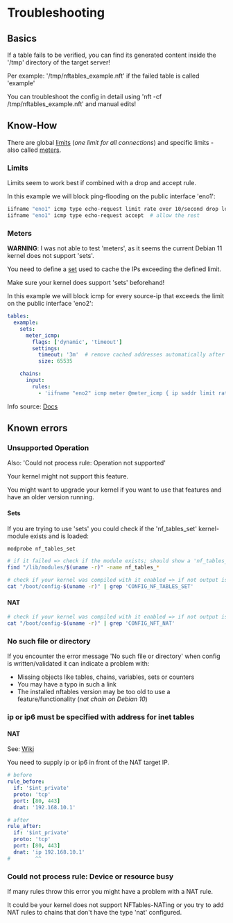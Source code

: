 # Troubleshooting

## Basics

If a table fails to be verified, you can find its generated content inside the '/tmp' directory of the target server!

Per example: '/tmp/nftables_example.nft' if the failed table is called 'example'

You can troubleshoot the config in detail using 'nft -cf /tmp/nftables_example.nft' and manual edits!

## Know-How

There are global [limits](https://wiki.nftables.org/wiki-nftables/index.php/Limits) (_one limit for all connections_) and specific limits - also called [meters](https://wiki.nftables.org/wiki-nftables/index.php/Meters).

### Limits

Limits seem to work best if combined with a drop and accept rule.

In this example we will block ping-flooding on the public interface 'eno1':

```bash
iifname "eno1" icmp type echo-request limit rate over 10/second drop log prefix "NFTables DROP Ping Flooding "  # drop everything that exceeds the limit
iifname "eno1" icmp type echo-request accept  # allow the rest
```

### Meters

**WARNING**: I was not able to test 'meters', as it seems the current Debian 11 kernel does not support 'sets'.

You need to define a [set](https://wiki.nftables.org/wiki-nftables/index.php/Sets) used to cache the IPs exceeding the defined limit.

Make sure your kernel does support 'sets' beforehand!

In this example we will block icmp for every source-ip that exceeds the limit on the public interface 'eno2':

```yaml
tables:
  example:
    sets:
      meter_icmp:
        flags: ['dynamic', 'timeout']
        settings:
          timeout: '3m'  # remove cached addresses automatically after timespan
          size: 65535

    chains:
      input:
        rules:
          - 'iifname "eno2" icmp meter @meter_icmp { ip saddr limit rate 10/second } log prefix "NFTables DROP ICMP Flooding " counter drop'
```

Info source: [Docs](https://access.redhat.com/documentation/en-us/red_hat_enterprise_linux/7/html/security_guide/sec-using_nftables_to_limit_the_amount_of_connections)

## Known errors

### Unsupported Operation

Also: 'Could not process rule: Operation not supported'

Your kernel might not support this feature.

You might want to upgrade your kernel if you want to use that features and have an older version running.

#### Sets

If you are trying to use 'sets' you could check if the 'nf_tables_set' kernel-module exists and is loaded:

```bash
modprobe nf_tables_set

# if it failed => check if the module exists; should show a 'nf_tables_set.ko' file
find "/lib/modules/$(uname -r)" -name nf_tables_*

# check if your kernel was compiled with it enabled => if not output is shown it was not enabled
cat "/boot/config-$(uname -r)" | grep 'CONFIG_NF_TABLES_SET'
```

#### NAT

```bash
# check if your kernel was compiled with it enabled => if not output is shown it was not enabled
cat "/boot/config-$(uname -r)" | grep 'CONFIG_NFT_NAT'
```

### No such file or directory

If you encounter the error message 'No such file or directory' when config is written/validated it can indicate a problem with:

  * Missing objects like tables, chains, variables, sets or counters
  * You may have a typo in such a link
  * The installed nftables version may be too old to use a feature/functionality (_nat chain on Debian 10_)

### ip or ip6 must be specified with address for inet tables

#### NAT

See: [Wiki](https://wiki.nftables.org/wiki-nftables/index.php/Performing_Network_Address_Translation_(NAT)#Inet_family_NAT)

You need to supply ip or ip6 in front of the NAT target IP.

```yaml
# before
rule_before:
  if: '$int_private'
  proto: 'tcp'
  port: [80, 443]
  dnat: '192.168.10.1'

# after
rule_after:
  if: '$int_private'
  proto: 'tcp'
  port: [80, 443]
  dnat: 'ip 192.168.10.1'
#        ^^
```

### Could not process rule: Device or resource busy

If many rules throw this error you might have a problem with a NAT rule.

It could be your kernel does not support NFTables-NATing or you try to add NAT rules to chains that don't have the type 'nat' configured.
